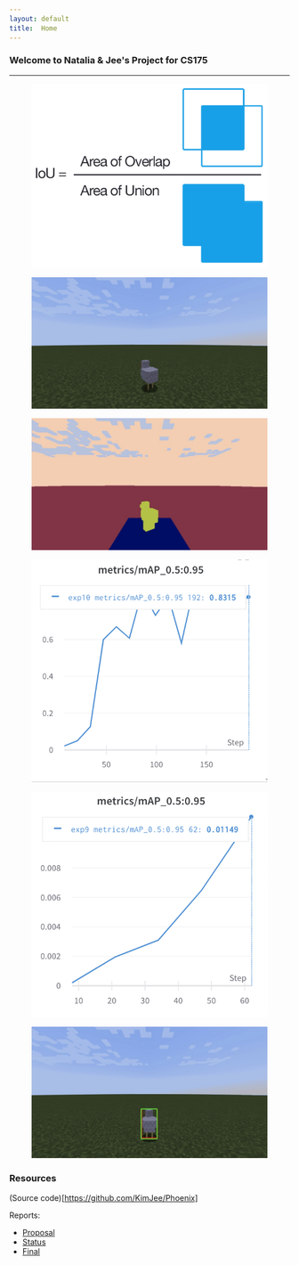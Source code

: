 ```yaml
---
layout: default
title:  Home
---
```


### Welcome to Natalia & Jee's Project for CS175
---

<div class=”gallery”>
  <figure class=”gallery__item gallery__item--1">
    <img src="img/image1.png" class="gallery__img" alt="Image 1">
  </figure>
  <figure class="gallery__item gallery__item--2">
    <img src="img/image2.png" class="gallery__img" alt="Image 2">
  </figure>
  <figure class="gallery__item gallery__item--3">
    <img src="img/image3.png" class="gallery__img" alt="Image 3">
  </figure>
  <figure class="gallery__item gallery__item--4">
    <img src="img/image4.png" class="gallery__img" alt="Image 4">
  </figure>
  <figure class="gallery__item gallery__item--5">
    <img src="img/image5.png" class="gallery__img" alt="Image 5">
  </figure>
  <figure class="gallery__item gallery__item--6">
    <img src="img/image6.png" class="gallery__img" alt="Image 6">
  </figure>
</div>


### Resources
(Source code)[https://github.com/KimJee/Phoenix]

Reports:

- [Proposal](proposal.html)
- [Status](status.html)
- [Final](final.html)

